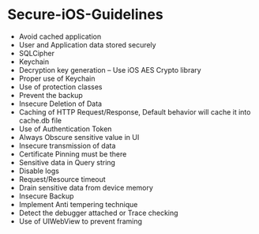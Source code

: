 # Secure-iOS-Guidelines

  - Avoid cached application
  - User and Application data stored securely
  - SQLCipher
  - Keychain
  - Decryption key generation – Use iOS AES Crypto library 
  - Proper use of Keychain 
  - Use of protection classes
  - Prevent the backup 
  - Insecure Deletion of Data
  - Caching of HTTP Request/Response, Default behavior will cache it into cache.db file
  - Use of Authentication Token 
  - Always Obscure sensitive value in UI
  - Insecure transmission of data
  - Certificate Pinning must be there
  - Sensitive data in Query string 
  - Disable logs 
  - Request/Resource timeout
  - Drain sensitive data from device memory
  - Insecure Backup
  - Implement Anti tempering technique
  - Detect the debugger attached or Trace checking
  - Use of UIWebView to prevent framing
